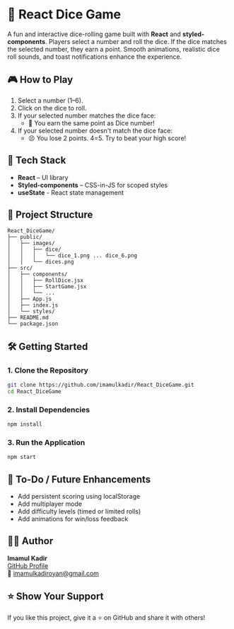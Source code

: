 # 🎲 React Dice Game

A fun and interactive dice-rolling game built with **React** and **styled-components**. Players select a number and roll the dice. If the dice matches the selected number, they earn a point. Smooth animations, realistic dice roll sounds, and toast notifications enhance the experience.

## 🎮 How to Play

1. Select a number (1–6).
2. Click on the dice to roll.
3. If your selected number matches the dice face:
   - 🎉 You earn the same point as Dice number!
4. If your selected number doesn't match the dice face:
   - 😣 You lose 2 points.
4=5. Try to beat your high score!

## 🧰 Tech Stack

- **React** – UI library
- **Styled-components** – CSS-in-JS for scoped styles
- **useState** - React state management
## 📁 Project Structure

```
React_DiceGame/
├── public/
│   ├── images/
│   │   ├── dice/
│   │   │   └── dice_1.png ... dice_6.png
│   │   └── dices.png     
├── src/
│   ├── components/
│   │   ├── RollDice.jsx
│   │   ├── StartGame.jsx
│   │   └── ...
│   ├── App.js
│   ├── index.js
│   └── styles/
├── README.md
└── package.json
```

## 🛠️ Getting Started

### 1. Clone the Repository

```bash
git clone https://github.com/imamulkadir/React_DiceGame.git
cd React_DiceGame
```

### 2. Install Dependencies

```bash
npm install
```

### 3. Run the Application

```bash
npm start
```

## 📌 To-Do / Future Enhancements

- Add persistent scoring using localStorage
- Add multiplayer mode
- Add difficulty levels (timed or limited rolls)
- Add animations for win/loss feedback

## 🙋‍♂️ Author

**Imamul Kadir**  
[GitHub Profile](https://github.com/imamulkadir)  
📧 imamulkadiroyan@gmail.com

## ⭐️ Show Your Support

If you like this project, give it a ⭐️ on GitHub and share it with others!
